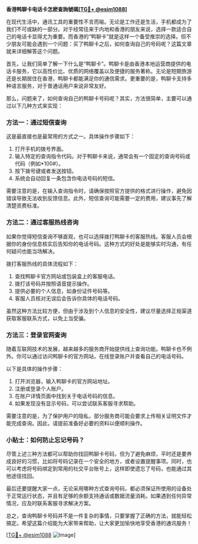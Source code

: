 **香港鸭聊卡电话卡怎麽查詢號碼[[TG💪+ @esim1088](https://t.me/s/esim1088)]**

在现代生活中，通讯工具的重要性不言而喻。无论是工作还是生活，手机都成为了我们不可或缺的一部分。对于经常往来于内地和香港的朋友来说，选择一款适合自己的电话卡显得尤为重要。而香港的“鸭聊卡”就是这样一个备受推崇的选择。但不少朋友可能会遇到一个问题：买了鸭聊卡之后，如何查询自己的号码呢？这篇文章就来详细解答这个问题。

首先，让我们简单了解一下什么是“鸭聊卡”。鸭聊卡是由香港本地运营商提供的电话卡服务，它以高性价比、优质的网络覆盖以及便捷的服务著称。无论是短期旅游还是长期居住在香港，鸭聊卡都能满足你的通信需求。更重要的是，鸭聊卡支持多种语言服务，对于普通话用户来说非常友好。

那么，问题来了，如何查询自己的鸭聊卡号码呢？其实，方法很简单，主要可以通过以下几种方式来实现：

### 方法一：通过短信查询

这是最直接也是最常用的方式之一。具体操作步骤如下：
1. 打开手机的拨号界面。
2. 输入特定的查询指令代码。对于鸭聊卡来说，通常会有一个固定的查询号码或代码（例如*100#）。
3. 按下拨号键或者发送按钮。
4. 系统会自动回复一条包含你电话号码的短信。

需要注意的是，在输入查询指令时，请确保按照官方提供的格式进行操作，避免因错误导致无法收到反馈信息。此外，短信查询可能需要一定的费用，建议事先了解清楚资费标准。

### 方法二：通过客服热线咨询

如果你觉得短信查询不够直观，也可以选择拨打鸭聊卡的客服热线。客服人员会根据你的身份信息核实后告知你的电话号码。这种方式的好处是能够实时沟通，有任何疑问也能当场解决。

拨打客服热线的具体流程如下：
1. 查找鸭聊卡官方网站或包装盒上的客服电话。
2. 拨打该号码并按照语音提示操作。
3. 提供必要的个人信息，如身份证件号码等。
4. 客服人员核对无误后会告诉你具体的电话号码。

虽然这种方法比较方便，但由于涉及到个人信息的安全性，建议尽量选择正规渠道获取客服联系方式，以免上当受骗。

### 方法三：登录官网查询

随着互联网技术的发展，越来越多的服务商开始提供线上查询功能。鸭聊卡也不例外。你可以通过访问鸭聊卡的官方网站，在线登录账户并查看自己的电话号码。

以下是具体的操作步骤：
1. 打开浏览器，输入鸭聊卡的官方网站地址。
2. 注册或登录个人账户。
3. 在账户详情页面中找到关于电话号码的信息。
4. 如果发现没有显示号码，可以尝试联系客服寻求帮助。

需要注意的是，为了保护用户的隐私，部分服务商可能会要求上传相关证明文件才能完成查询。因此，请提前准备好必要的资料以便顺利操作。

### 小贴士：如何防止忘记号码？

尽管上述三种方法都可以帮助你找回鸭聊卡号码，但为了避免麻烦，平时还是要养成良好的习惯，比如将号码记录在一个安全的地方，或者设置提醒事项。同时，也可以考虑将号码绑定到常用的社交平台账号上，这样即使遗忘了号码，也能通过其他途径找回。

最后还要提醒大家一点，无论采用哪种方式查询号码，都必须保证所使用的设备处于正常运行状态，并且有足够的余额支持通话或数据流量消耗。如果遇到任何异常情况，应及时联系客服寻求解决方案。

总之，查询鸭聊卡号码并不是一件复杂的事情，只要掌握了正确的方法，就能轻松搞定。希望这篇介绍能为大家带来帮助，让大家更加愉快地享受香港的通讯服务！

[[TG💪+ @esim1088](https://t.me/s/esim1088) ![Image](https://i.postimg.cc/4NQfJmqS/Snipaste-2025-05-13-00-14-12.png)]
